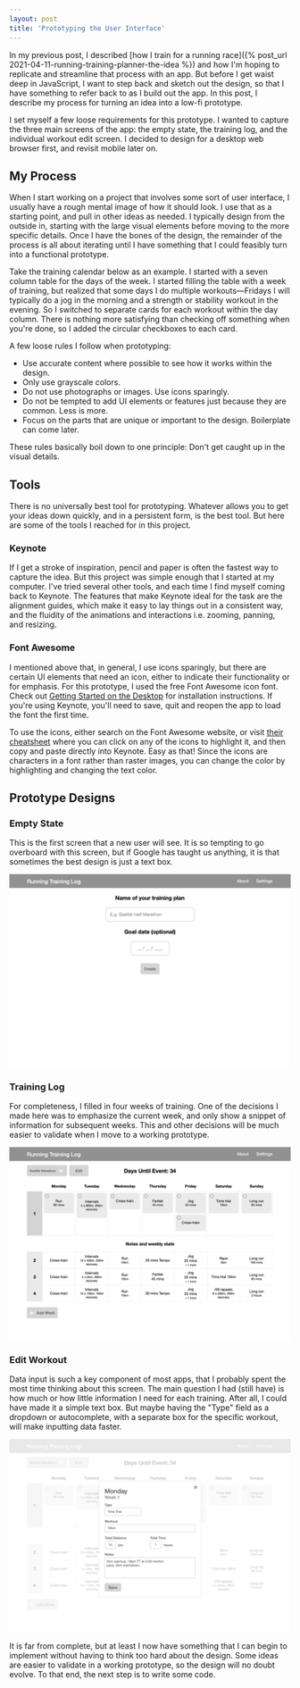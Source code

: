 ```yaml
---
layout: post
title: 'Prototyping the User Interface'
---
```


In my previous post, I described [how I train for a running race]({% post_url 2021-04-11-running-training-planner-the-idea %}) and how I'm hoping to replicate and streamline that process with an app. But before I get waist deep in JavaScript, I want to step back and sketch out the design, so that I have something to refer back to as I build out the app. In this post, I describe my process for turning an idea into a low-fi prototype.

I set myself a few loose requirements for this prototype. I wanted to capture the three main screens of the app: the empty state, the training log, and the individual workout edit screen. I decided to design for a desktop web browser first, and revisit mobile later on.

## My Process

When I start working on a project that involves some sort of user interface, I usually have a rough mental image of how it should look. I use that as a starting point, and pull in other ideas as needed. I typically design from the outside in, starting with the large visual elements before moving to the more specific details. Once I have the bones of the design, the remainder of the process is all about iterating until I have something that I could feasibly turn into a functional prototype.

Take the training calendar below as an example. I started with a seven column table for the days of the week. I started filling the table with a week of training, but realized that some days I do multiple workouts—Fridays I will typically do a jog in the morning and a strength or stability workout in the evening. So I switched to separate cards for each workout within the day column. There is nothing more satisfying than checking off something when you're done, so I added the circular checkboxes to each card.

A few loose rules I follow when prototyping:

- Use accurate content where possible to see how it works within the design.
- Only use grayscale colors.
- Do not use photographs or images. Use icons sparingly.
- Do not be tempted to add UI elements or features just because they are common. Less is more.
- Focus on the parts that are unique or important to the design. Boilerplate can come later.

These rules basically boil down to one principle: Don't get caught up in the visual details.

## Tools

There is no universally best tool for prototyping. Whatever allows you to get your ideas down quickly, and in a persistent form, is the best tool. But here are some of the tools I reached for in this project.

### Keynote

If I get a stroke of inspiration, pencil and paper is often the fastest way to capture the idea. But this project was simple enough that I started at my computer. I've tried several other tools, and each time I find myself coming back to Keynote. The features that make Keynote ideal for the task are the alignment guides, which make it easy to lay things out in a consistent way, and the fluidity of the animations and interactions i.e. zooming, panning, and resizing.

### Font Awesome

I mentioned above that, in general, I use icons sparingly, but there are certain UI elements that need an icon, either to indicate their functionality or for emphasis. For this prototype, I used the free Font Awesome icon font. Check out [Getting Started on the Desktop](https://fontawesome.com/how-to-use/on-the-desktop/setup/getting-started) for installation instructions. If you're using Keynote, you'll need to save, quit and reopen the app to load the font the first time.

To use the icons, either search on the Font Awesome website, or visit [their cheatsheet](https://fontawesome.com/cheatsheet) where you can click on any of the icons to highlight it, and then copy and paste directly into Keynote. Easy as that! Since the icons are characters in a font rather than raster images, you can change the color by highlighting and changing the text color.

## Prototype Designs

### Empty State

This is the first screen that a new user will see. It is so tempting to go overboard with this screen, but if Google has taught us anything, it is that sometimes the best design is just a text box.

![Empty state screen](/assets/images/training-planner/wireframe/empty-state.jpg)

### Training Log

For completeness, I filled in four weeks of training. One of the decisions I made here was to emphasize the current week, and only show a snippet of information for subsequent weeks. This and other decisions will be much easier to validate when I move to a working prototype.

![Training log screen](/assets/images/training-planner/wireframe/training-log.jpg)

### Edit Workout

Data input is such a key component of most apps, that I probably spent the most time thinking about this screen. The main question I had (still have) is how much or how little information I need for each training. After all, I could have made it a simple text box. But maybe having the "Type" field as a dropdown or autocomplete, with a separate box for the specific workout, will make inputting data faster.

![Edit workout screen](/assets/images/training-planner/wireframe/edit-workout.jpg)

It is far from complete, but at least I now have something that I can begin to implement without having to think too hard about the design. Some ideas are easier to validate in a working prototype, so the design will no doubt evolve. To that end, the next step is to write some code.

